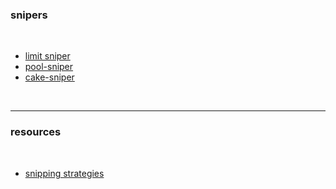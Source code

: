 ### snipers

<br>

* [limit sniper](https://github.com/CryptoGnome/Limit-Sniper)
* [pool-sniper](https://github.com/Anish-Agnihotri/pool-sniper)
* [cake-sniper](https://github.com/Supercycled/cake_sniper)

<br>

---

### resources

<br>

* [snipping strategies](https://github.com/go-outside-labs/mev-toolkit/tree/main/MEV_strategies/sniping)
